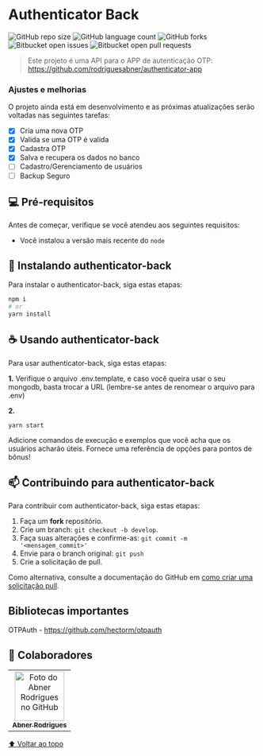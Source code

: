 # Authenticator Back

![GitHub repo size](https://img.shields.io/github/languages/code-size/rodriguesabner/authenticator-back?style=for-the-badge)
![GitHub language count](https://img.shields.io/github/languages/count/rodriguesabner/authenticator-back?style=for-the-badge)
![GitHub forks](https://img.shields.io/github/forks/rodriguesabner/authenticator-back?style=for-the-badge)
![Bitbucket open issues](https://img.shields.io/bitbucket/issues/rodriguesabner/authenticator-back?style=for-the-badge)
![Bitbucket open pull requests](https://img.shields.io/bitbucket/pr-raw/rodriguesabner/authenticator-back?style=for-the-badge)

> Este projeto é uma API para o APP de autenticação OTP:
> https://github.com/rodriguesabner/authenticator-app

### Ajustes e melhorias

O projeto ainda está em desenvolvimento e as próximas atualizações serão voltadas nas seguintes tarefas:

- [X] Cria uma nova OTP
- [X] Valida se uma OTP é valida
- [x] Cadastra OTP
- [x] Salva e recupera os dados no banco
- [ ] Cadastro/Gerenciamento de usuários
- [ ] Backup Seguro

## 💻 Pré-requisitos

Antes de começar, verifique se você atendeu aos seguintes requisitos:

* Você instalou a versão mais recente do `node`

## 🚀 Instalando authenticator-back

Para instalar o authenticator-back, siga estas etapas:

```bash
npm i
# or
yarn install
```

## ☕ Usando authenticator-back

Para usar authenticator-back, siga estas etapas:

**1.** Verifique o arquivo .env.template, e caso você queira usar o seu mongodb, basta trocar a URL (lembre-se antes de renomear o arquivo para .env)

**2.**
```
yarn start
```

Adicione comandos de execução e exemplos que você acha que os usuários acharão úteis. Fornece uma referência de opções para pontos de bônus!

## 📫 Contribuindo para authenticator-back
Para contribuir com authenticator-back, siga estas etapas:

1. Faça um **fork** repositório.
2. Crie um branch: `git checkout -b develop`.
3. Faça suas alterações e confirme-as: `git commit -m '<mensagem_commit>'`
4. Envie para o branch original: `git push`
5. Crie a solicitação de pull.

Como alternativa, consulte a documentação do GitHub em [como criar uma solicitação pull](https://help.github.com/en/github/collaborating-with-issues-and-pull-requests/creating-a-pull-request).

## Bibliotecas importantes
OTPAuth - https://github.com/hectorm/otpauth

## 🤝 Colaboradores

<table>
  <tr>
    <td align="center">
      <a href="#">
        <img src="https://avatars.githubusercontent.com/u/40338524?v=4" width="100px;" alt="Foto do Abner Rodrigues no GitHub"/><br>
        <sub>
          <b>Abner Rodrigues</b>
        </sub>
      </a>
    </td>
  </tr>
</table>

[⬆ Voltar ao topo](#authenticator-back)<br>
